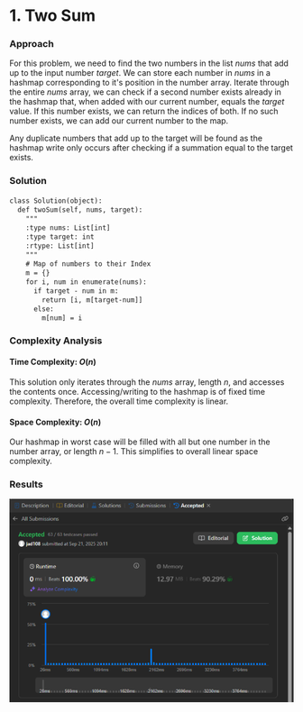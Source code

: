 # 1. Two Sum

### Approach
For this problem, we need to find the two numbers in the list $nums$ that add up to the input number $target$. We can store each number in $nums$ in a hashmap corresponding to it's position in the number array. Iterate through the entire $nums$ array, we can check if a second number exists already in the hashmap that, when added with our current number, equals the $target$ value. If this number exists, we can return the indices of both. If no such number exists, we can add our current number to the map.

Any duplicate numbers that add up to the target will be found as the hashmap write only occurs after checking if a summation equal to the target exists. 

### Solution
```
class Solution(object):
  def twoSum(self, nums, target):
    """
    :type nums: List[int]
    :type target: int
    :rtype: List[int]
    """
    # Map of numbers to their Index
    m = {}
    for i, num in enumerate(nums):
      if target - num in m:
        return [i, m[target-num]]
      else:
        m[num] = i
```

### Complexity Analysis
#### Time Complexity: $O(n)$
This solution only iterates through the $nums$ array, length $n$, and accesses the contents once. Accessing/writing to the hashmap is of fixed time complexity. Therefore, the overall time complexity is linear.

#### Space Complexity: $O(n)$
Our hashmap in worst case will be filled with all but one number in the number array, or length $n-1$. This simplifies to overall linear space complexity.

### Results

![screenshot](/hashmap/easy/1_two_sum/1_two_sum.png)

